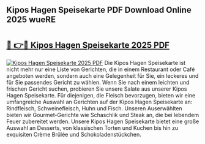 ## Kipos Hagen Speisekarte PDF Download Online 2025 wueRE

# <h2><a href="http://gcc07au.nevu.top/?p=Kipos+Hagen+Speisekarte">🔗 👉🔴 Kipos Hagen Speisekarte 2025 PDF</a></h2>

[![Kipos Hagen Speisekarte 2025 PDF](https://i.imgur.com/dBaPXMq.png)](http://gcc07au.nevu.top/?p=Kipos+Hagen+Speisekarte)
Die Kipos Hagen Speisekarte ist nicht mehr nur eine Liste von Gerichten, die in einem Restaurant oder Café angeboten werden, sondern auch eine Gelegenheit für Sie, ein leckeres und für Sie passendes Gericht zu wählen. Wenn Sie nach einem leichten und frischen Gericht suchen, probieren Sie unsere Salate aus unserer Kipos Hagen Speisekarte. Für diejenigen, die Fleisch bevorzugen, bieten wir eine umfangreiche Auswahl an Gerichten auf der Kipos Hagen Speisekarte an: Rindfleisch, Schweinefleisch, Huhn und Fisch. Unseren Auserwählten bieten wir Gourmet-Gerichte wie Schaschlik und Steak an, die bei lebendem Feuer zubereitet werden. Unsere Kipos Hagen Speisekarte bietet eine große Auswahl an Desserts, von klassischen Torten und Kuchen bis hin zu exquisiten Crème Brûlée und Schokoladenstückchen.
